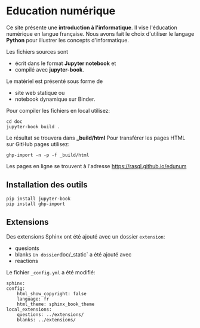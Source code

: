 # Education numérique

Ce site présente une **introduction à l'informatique**.
Il vise l'éducation numérique en langue française. 
Nous avons fait le choix d'utiliser le langage **Python** pour illustrer les concepts d'informatique.

Les fichiers sources sont 
- écrit dans le format **Jupyter notebook** et 
- compilé avec **jupyter-book**.

Le matériel est présenté sous forme de 
- site web statique ou 
- notebook dynamique sur Binder.

Pour compiler les fichiers en local utilisez:

```
cd doc
jupyter-book build .
```

Le résultat se trouvera dans **_build/html**
Pour transférer les pages HTML sur GitHub pages utilisez:

```
ghp-import -n -p -f _build/html
```
  
Les pages en ligne se trouvent à l'adresse
https://rasql.github.io/edunum


## Installation des outils

```
pip install jupyter-book
pip install ghp-import
```
## Extensions

Des extensions Sphinx ont été ajouté avec un dossier `extension`:
- quesionts
- blanks
`
Un dossier `doc/_static` a été ajouté avec
- reactions

Le fichier `_config.yml` a été modifié:

    sphinx:
    config:
        html_show_copyright: false
        language: fr
        html_theme: sphinx_book_theme
    local_extensions:
        questions: ../extensions/
        blanks: ../extensions/
        
